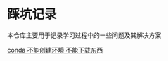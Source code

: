 # 踩坑记录

本仓库主要用于记录学习过程中的一些问题及其解决方案

[conda 不能创建环境 不能下载东西](https://github.com/onlyone2019/Q-A/blob/master/conda_createAndInstall_error.md)